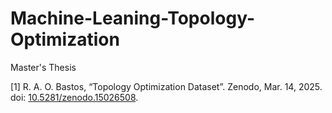 # Machine-Leaning-Topology-Optimization
Master's Thesis

[1] R. A. O. Bastos, “Topology Optimization Dataset”. Zenodo, Mar. 14, 2025. doi: [10.5281/zenodo.15026508](10.5281/zenodo.15026508).
